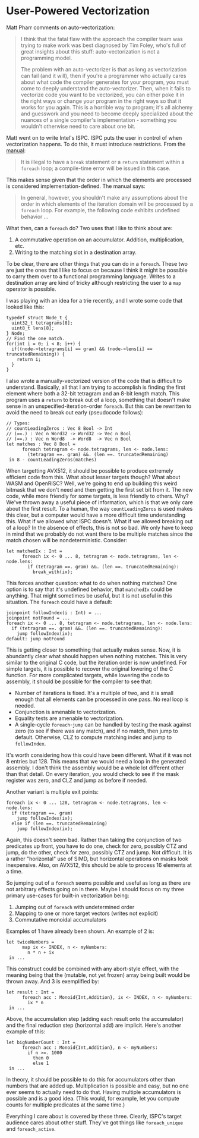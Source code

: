 # User-Powered Vectorization

Matt Pharr comments on auto-vectorization:

> I think that the fatal flaw with the approach the compiler team was
> trying to make work was best diagnosed by Tim Foley, who's full of great
> insights about this stuff: auto-vectorization is not a programming model.
> 
> The problem with an auto-vectorizer is that as long as vectorization can
> fail (and it will), then if you're a programmer who actually cares about
> what code the compiler generates for your program, you must come to deeply
> understand the auto-vectorizer. Then, when it fails to vectorize code you
> want to be vectorized, you can either poke it in the right ways or change
> your program in the right ways so that it works for you again. This is
> a horrible way to program; it's all alchemy and guesswork and you need
> to become deeply specialized about the nuances of a single compiler's
> implementation - something you wouldn't otherwise need to care about
> one bit.

Matt went on to write Intel's ISPC. ISPC puts the user in control of when
vectorization happens. To do this, it must introduce restrictions. From
the [manual](https://ispc.github.io/ispc.html):

> It is illegal to have a `break` statement or a `return` statement within a
> `foreach` loop; a compile-time error will be issued in this case.

This makes sense given that the order in which the elements are processed
is considered implementation-defined. The manual says:

> In general, however, you shouldn't make any assumptions about the order in
> which elements of the iteration domain will be processed by a `foreach` loop.
> For example, the following code exhibits undefined behavior ...

What then, can a `foreach` do? Two uses that I like to think about are:

1. A commutative operation on an accumulator. Addition, multiplication, etc.
2. Writing to the matching slot in a destination array.

To be clear, there are other things that you can do in a `foreach`. These two
are just the ones that I like to focus on because I think it might be possible
to carry them over to a functional programming language. Writes to a destination
array are kind of tricky although restricting the user to a `map` operator is
possible.

I was playing with an idea for a trie recently, and I wrote some code that looked
like this: 

    typedef struct Node_t {
      uint32_t tetragrams[8];
      uint8_t lens[8];
    } Node;
    // Find the one match.
    for(int i = 0; i < 8; i++) {
      if((node->tetragrams[i] == gram) && (node->lens[i] == truncatedRemaining)) {
        return i;
      }
    }

I also wrote a manually-vectorized version of the code that is difficult to
understand. Basically, all that I am trying to accomplish is finding the
first element where both a 32-bit tetragram and an 8-bit length match. This
program uses a `return` to break out of a loop, something that doesn't
make sense in an unspecified-iteration-order `foreach`. But this can be
rewritten to avoid the need to break out early (pseudocode follows):

    // Types:
    // countLeadingZeros : Vec 8 Bool -> Int
    // (==.) : Vec n Word32 -> Word32 -> Vec n Bool
    // (==.) : Vec n Word8  -> Word8  -> Vec n Bool
    let matches : Vec 8 Bool =
          foreach tetragram <- node.tetragrams, len <- node.lens:
            (tetragram ==. gram) &&. (len ==. truncatedRemaining)
     in 8 - countLeadingZeros(matches)

When targetting AVX512, it should be possible to produce extremely efficient
code from this. What about lesser targets though? What about WASM and
OpenRISC? Well, we're going to end up building this weird bitmask that we
don't need and then getting the first set bit from it. The new code, while
more friendly for some targets, is less friendly to others. Why? We've thrown
away a useful piece of information, which is that we only care about the first
result. To a human, the way `countLeadingZeros` is used makes this clear, but
a computer would have a more difficult time understanding this. What if we
allowed what ISPC doesn't. What if we allowed breaking out of a loop? In the
absence of effects, this is not so bad. We only have to keep in mind that we
probably do not want there to be multiple matches since the match chosen will
be nondeterministic. Consider:

    let matchedIx : Int =
          foreach ix <- 0 ... 8, tetragram <- node.tetragrams, len <- node.lens:
            if (tetragram ==. gram) &&. (len ==. truncatedRemaining):
              break_with(ix);

This forces another question: what to do when nothing matches? One option
is to say that it's undefined behavior, that `matchedIx` could be anything.
That might sometimes be useful, but it is not useful in this situation.
The `foreach` could have a default:

    joinpoint followIndex(i : Int) = ...
    joinpoint notFound = ...
    foreach ix <- 0 ... 8, tetragram <- node.tetragrams, len <- node.lens:
      if (tetragram ==. gram) &&. (len ==. truncatedRemaining):
        jump followIndex(ix);
    default: jump notFound

This is getting closer to something that actually makes sense. Now, it is
abundantly clear what should happen when nothing matches. This is very similar
to the original C code, but the iteration order is now undefined. For simple
targets, it is possible to recover the original lowering of the C function.
For more complicated targets, while lowering the code to assembly, it should
be possible for the compiler to see that:

* Number of iterations is fixed. It's a multiple of two, and it is small
  enough that all elements can be processed in one pass. No real loop is
  needed.
* Conjunction is amenable to vectorization.
* Equality tests are amenable to vectorization.
* A single-cycle `foreach`-`jump` can be handled by testing the mask against
  zero (to see if there was any match), and if no match, then jump to default.
  Otherwise, CLZ to compute matching index and jump to `followIndex`.

It's worth considering how this could have been different. What if it was not
8 entries but 128. This means that we would need a loop in the generated
assembly. I don't think the assembly would be a whole lot different other than
that detail. On every iteration, you would check to see if the mask register
was zero, and CLZ and jump as before if needed.

Another variant is multiple exit points:

    foreach ix <- 0 ... 128, tetragram <- node.tetragrams, len <- node.lens:
      if (tetragram ==. gram)
        jump followIndex(ix);
      else if (len ==. truncatedRemaining)
        jump followIndex(ix);

Again, this doesn't seem bad. Rather than taking the conjunction of two
predicates up front, you have to do one, check for zero, possibly CTZ and
jump, do the other, check for zero, possibly CTZ and jump. Not difficult.
It is a rather "horizontal" use of SIMD, but horizontal operations on masks
look inexpensive. Also, on AVX512, this should be able to process 16 elements
at a time.

So jumping out of a `foreach` seems possible and useful as long as there are
not arbitrary effects going on in there. Maybe I should focus on my three
primary use-cases for built-in vectorization being:

1. Jumping out of `foreach` with undetermined order
2. Mapping to one or more target vectors (writes not explicit)
3. Commutative monoidal accumulators

Examples of 1 have already been shown. An example of 2 is:

    let twiceNumbers =
          map ix <- INDEX, n <- myNumbers:
            n * n + ix
     in ...

This construct could be combined with any abort-style effect, with the meaning
being that the (mutable, not yet frozen) array being built would be thrown
away. And 3 is exemplified by:

    let result : Int =
          foreach acc : Monoid{Int,Addition}, ix <- INDEX, n <- myNumbers:
            ix * n
     in ...

Above, the accumulation step (adding each result onto the accumulator) and the
final reduction step (horizontal add) are implicit. Here's another example of
this:

    let bigNumberCount : Int =
          foreach acc : Monoid{Int,Addition}, n <- myNumbers:
            if n >=. 1000
              then 0
              else 1
     in ...

In theory, it should be possible to do this for accumulators other than numbers
that are added up. Multiplication is possible and easy, but no one ever seems
to actually need to do that. Having multiple accumulators is possible and is a
good idea. (This would, for example, let you compute counts for multiple
predicates at the same time.)

Everything I care about is covered by these three. Clearly, ISPC's target audience
cares about other stuff. They've got things like `foreach_unique` and
`foreach_active`.
